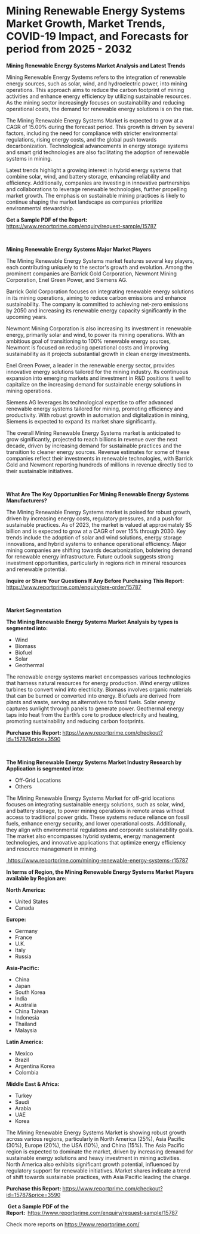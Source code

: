 <p><h1>Mining Renewable Energy Systems Market Growth, Market Trends, COVID-19 Impact, and Forecasts for period from 2025 - 2032</h1></p><p><strong>Mining Renewable Energy Systems Market Analysis and Latest Trends</strong></p>
<p><p>Mining Renewable Energy Systems refers to the integration of renewable energy sources, such as solar, wind, and hydroelectric power, into mining operations. This approach aims to reduce the carbon footprint of mining activities and enhance energy efficiency by utilizing sustainable resources. As the mining sector increasingly focuses on sustainability and reducing operational costs, the demand for renewable energy solutions is on the rise.</p><p>The Mining Renewable Energy Systems Market is expected to grow at a CAGR of 15.00% during the forecast period. This growth is driven by several factors, including the need for compliance with stricter environmental regulations, rising energy costs, and the global push towards decarbonization. Technological advancements in energy storage systems and smart grid technologies are also facilitating the adoption of renewable systems in mining.</p><p>Latest trends highlight a growing interest in hybrid energy systems that combine solar, wind, and battery storage, enhancing reliability and efficiency. Additionally, companies are investing in innovative partnerships and collaborations to leverage renewable technologies, further propelling market growth. The emphasis on sustainable mining practices is likely to continue shaping the market landscape as companies prioritize environmental stewardship.</p></p>
<p><strong>Get a Sample PDF of the Report:&nbsp;</strong> <a href="https://www.reportprime.com/enquiry/request-sample/15787?utm_campaign=3262&utm_medium=2&utm_source=Github&utm_content=ia&utm_term=20032025&utm_id=mining-renewable-energy-systems">https://www.reportprime.com/enquiry/request-sample/15787</a></p>
<p>&nbsp;</p>
<p><strong>Mining Renewable Energy Systems Major Market Players</strong></p>
<p><p>The Mining Renewable Energy Systems market features several key players, each contributing uniquely to the sector's growth and evolution. Among the prominent companies are Barrick Gold Corporation, Newmont Mining Corporation, Enel Green Power, and Siemens AG.</p><p>Barrick Gold Corporation focuses on integrating renewable energy solutions in its mining operations, aiming to reduce carbon emissions and enhance sustainability. The company is committed to achieving net-zero emissions by 2050 and increasing its renewable energy capacity significantly in the upcoming years.</p><p>Newmont Mining Corporation is also increasing its investment in renewable energy, primarily solar and wind, to power its mining operations. With an ambitious goal of transitioning to 100% renewable energy sources, Newmont is focused on reducing operational costs and improving sustainability as it projects substantial growth in clean energy investments.</p><p>Enel Green Power, a leader in the renewable energy sector, provides innovative energy solutions tailored for the mining industry. Its continuous expansion into emerging markets and investment in R&D positions it well to capitalize on the increasing demand for sustainable energy solutions in mining operations.</p><p>Siemens AG leverages its technological expertise to offer advanced renewable energy systems tailored for mining, promoting efficiency and productivity. With robust growth in automation and digitalization in mining, Siemens is expected to expand its market share significantly.</p><p>The overall Mining Renewable Energy Systems market is anticipated to grow significantly, projected to reach billions in revenue over the next decade, driven by increasing demand for sustainable practices and the transition to cleaner energy sources. Revenue estimates for some of these companies reflect their investments in renewable technologies, with Barrick Gold and Newmont reporting hundreds of millions in revenue directly tied to their sustainable initiatives.</p></p>
<p>&nbsp;</p>
<p><strong>What Are The Key Opportunities For Mining Renewable Energy Systems Manufacturers?</strong></p>
<p><p>The Mining Renewable Energy Systems market is poised for robust growth, driven by increasing energy costs, regulatory pressures, and a push for sustainable practices. As of 2023, the market is valued at approximately $5 billion and is expected to grow at a CAGR of over 15% through 2030. Key trends include the adoption of solar and wind solutions, energy storage innovations, and hybrid systems to enhance operational efficiency. Major mining companies are shifting towards decarbonization, bolstering demand for renewable energy infrastructure. Future outlook suggests strong investment opportunities, particularly in regions rich in mineral resources and renewable potential.</p></p>
<p><strong>Inquire or Share Your Questions If Any Before Purchasing This Report:</strong> <a href="https://www.reportprime.com/enquiry/pre-order/15787?utm_campaign=3262&utm_medium=2&utm_source=Github&utm_content=ia&utm_term=20032025&utm_id=mining-renewable-energy-systems">https://www.reportprime.com/enquiry/pre-order/15787</a></p>
<p>&nbsp;</p>
<p><strong>Market Segmentation</strong></p>
<p><strong>The Mining Renewable Energy Systems Market Analysis by types is segmented into:</strong></p>
<p><ul><li>Wind</li><li>Biomass</li><li>Biofuel</li><li>Solar</li><li>Geothermal</li></ul></p>
<p><p>The renewable energy systems market encompasses various technologies that harness natural resources for energy production. Wind energy utilizes turbines to convert wind into electricity. Biomass involves organic materials that can be burned or converted into energy. Biofuels are derived from plants and waste, serving as alternatives to fossil fuels. Solar energy captures sunlight through panels to generate power. Geothermal energy taps into heat from the Earth’s core to produce electricity and heating, promoting sustainability and reducing carbon footprints.</p></p>
<p><strong>Purchase this Report:&nbsp;</strong><a href="https://www.reportprime.com/checkout?id=15787&price=3590&utm_campaign=3262&utm_medium=2&utm_source=Github&utm_content=ia&utm_term=20032025&utm_id=mining-renewable-energy-systems">https://www.reportprime.com/checkout?id=15787&price=3590</a></p>
<p>&nbsp;</p>
<p><strong>The Mining Renewable Energy Systems Market Industry Research by Application is segmented into:</strong></p>
<p><ul><li>Off-Grid Locations</li><li>Others</li></ul></p>
<p><p>The Mining Renewable Energy Systems Market for off-grid locations focuses on integrating sustainable energy solutions, such as solar, wind, and battery storage, to power mining operations in remote areas without access to traditional power grids. These systems reduce reliance on fossil fuels, enhance energy security, and lower operational costs. Additionally, they align with environmental regulations and corporate sustainability goals. The market also encompasses hybrid systems, energy management technologies, and innovative applications that optimize energy efficiency and resource management in mining.</p></p>
<p><a href="https://www.reportprime.com/mining-renewable-energy-systems-r15787?utm_campaign=3262&utm_medium=2&utm_source=Github&utm_content=ia&utm_term=20032025&utm_id=mining-renewable-energy-systems">&nbsp;https://www.reportprime.com/mining-renewable-energy-systems-r15787</a></p>
<p><strong>In terms of Region, the Mining Renewable Energy Systems Market Players available by Region are:</strong></p>
<p>
    <p> <strong> North America: </strong>
        <ul>
            <li>United States</li>
            <li>Canada</li>
        </ul>
        </p> 
    <p> <strong> Europe: </strong>
        <ul>
            <li>Germany</li>
            <li>France</li>
            <li>U.K.</li>
            <li>Italy</li>
            <li>Russia</li>
        </ul>
        </p> 
    <p> <strong> Asia-Pacific: </strong>
        <ul>
            <li>China</li>
            <li>Japan</li>
            <li>South Korea</li>
            <li>India</li>
            <li>Australia</li>
            <li>China Taiwan</li>
            <li>Indonesia</li>
            <li>Thailand</li>
            <li>Malaysia</li>
        </ul>
        </p> 
    <p> <strong> Latin America: </strong>
        <ul>
            <li>Mexico</li>
            <li>Brazil</li>
            <li>Argentina Korea</li>
            <li>Colombia</li>
        </ul>
        </p> 
    <p> <strong> Middle East & Africa: </strong>
        <ul>
            <li>Turkey</li>
            <li>Saudi</li>
            <li>Arabia</li>
            <li>UAE</li>
            <li>Korea</li>
        </ul>
    </p>
    </p>
<p><p>The Mining Renewable Energy Systems Market is showing robust growth across various regions, particularly in North America (25%), Asia Pacific (30%), Europe (20%), the USA (10%), and China (15%). The Asia Pacific region is expected to dominate the market, driven by increasing demand for sustainable energy solutions and heavy investment in mining activities. North America also exhibits significant growth potential, influenced by regulatory support for renewable initiatives. Market shares indicate a trend of shift towards sustainable practices, with Asia Pacific leading the charge.</p></p>
<p><strong>Purchase this Report: </strong><a href="https://www.reportprime.com/checkout?id=15787&price=3590&utm_campaign=3262&utm_medium=2&utm_source=Github&utm_content=ia&utm_term=20032025&utm_id=mining-renewable-energy-systems">https://www.reportprime.com/checkout?id=15787&price=3590</a></p>
<p>&nbsp;<strong>Get a Sample PDF of the Report:&nbsp;&nbsp;</strong><a href="https://www.reportprime.com/enquiry/request-sample/15787?utm_campaign=3262&utm_medium=2&utm_source=Github&utm_content=ia&utm_term=20032025&utm_id=mining-renewable-energy-systems">https://www.reportprime.com/enquiry/request-sample/15787</a></p>
<p><strong></strong></p>
<p>Check more reports on <a href="https://www.reportprime.com/?utm_campaign=3262&utm_medium=2&utm_source=Github&utm_content=ia&utm_term=20032025&utm_id=mining-renewable-energy-systems">https://www.reportprime.com/</a></p>